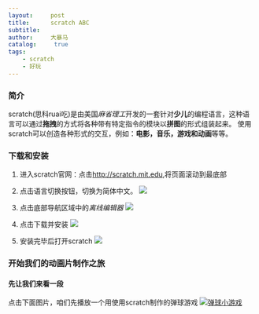 ```yaml
---
layout:     post
title:      scratch ABC
subtitle:   
author:     大暴马
catalog: 	 true
tags:
    - scratch
    - 好玩
---
```


### 简介

scratch(思科ruai吃)是由美国*麻省理工*开发的一套针对**少儿**的编程语言，这种语言可以通过**拖拽**的方式将各种带有特定指令的模块以**拼图**的形式组装起来。
使用scratch可以创造各种形式的交互，例如：**电影，音乐，游戏和动画**等等。

### 下载和安装

1. 进入scratch官网：点击<http://scratch.mit.edu>,将页面滚动到最底部

2. 点击语言切换按钮，切换为简体中文。
![](https://yabaowang.github.io/img/play/scratch1.png)

3. 点击底部导航区域中的*离线编辑器*
![](https://yabaowang.github.io/img/play/scratch2.png)

4. 点击下载并安装
![](https://yabaowang.github.io/img/play/scratch3.png)

5. 安装完毕后打开scratch
![](https://yabaowang.github.io/img/play/scratch4.png)

### 开始我们的动画片制作之旅

#### 先让我们来看一段
点击下面图片，咱们先播放一个用使用scratch制作的弹球游戏
[![弹球小游戏](https://yabaowang.github.io/img/play/scratch4.png)](https://yabaowang.github.io/video/scratch_demo1.webm)
